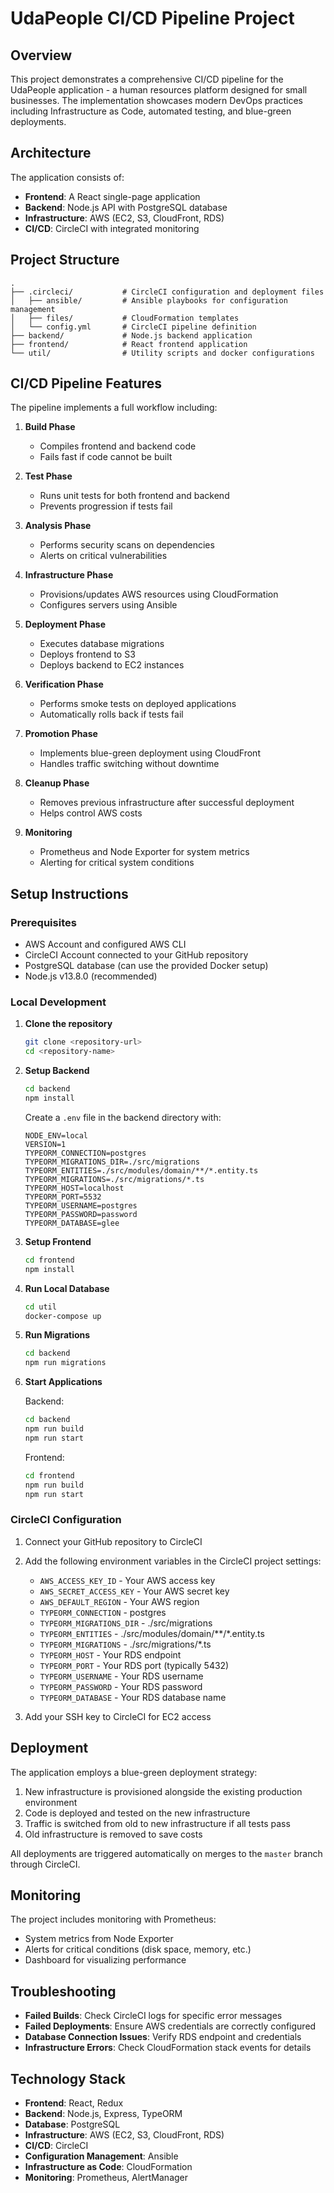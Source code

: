 # UdaPeople CI/CD Pipeline Project

## Overview

This project demonstrates a comprehensive CI/CD pipeline for the UdaPeople application - a human resources platform designed for small businesses. The implementation showcases modern DevOps practices including Infrastructure as Code, automated testing, and blue-green deployments.

## Architecture

The application consists of:

- **Frontend**: A React single-page application
- **Backend**: Node.js API with PostgreSQL database
- **Infrastructure**: AWS (EC2, S3, CloudFront, RDS)
- **CI/CD**: CircleCI with integrated monitoring

## Project Structure

```
.
├── .circleci/           # CircleCI configuration and deployment files
│   ├── ansible/         # Ansible playbooks for configuration management
│   ├── files/           # CloudFormation templates
│   └── config.yml       # CircleCI pipeline definition
├── backend/             # Node.js backend application
├── frontend/            # React frontend application
└── util/                # Utility scripts and docker configurations
```

## CI/CD Pipeline Features

The pipeline implements a full workflow including:

1. **Build Phase**
   - Compiles frontend and backend code
   - Fails fast if code cannot be built

2. **Test Phase**
   - Runs unit tests for both frontend and backend
   - Prevents progression if tests fail

3. **Analysis Phase**
   - Performs security scans on dependencies
   - Alerts on critical vulnerabilities

4. **Infrastructure Phase**
   - Provisions/updates AWS resources using CloudFormation
   - Configures servers using Ansible

5. **Deployment Phase**
   - Executes database migrations
   - Deploys frontend to S3
   - Deploys backend to EC2 instances

6. **Verification Phase**
   - Performs smoke tests on deployed applications
   - Automatically rolls back if tests fail

7. **Promotion Phase**
   - Implements blue-green deployment using CloudFront
   - Handles traffic switching without downtime

8. **Cleanup Phase**
   - Removes previous infrastructure after successful deployment
   - Helps control AWS costs

9. **Monitoring**
   - Prometheus and Node Exporter for system metrics
   - Alerting for critical system conditions

## Setup Instructions

### Prerequisites

- AWS Account and configured AWS CLI
- CircleCI Account connected to your GitHub repository
- PostgreSQL database (can use the provided Docker setup)
- Node.js v13.8.0 (recommended)

### Local Development

1. **Clone the repository**
   ```bash
   git clone <repository-url>
   cd <repository-name>
   ```

2. **Setup Backend**
   ```bash
   cd backend
   npm install
   ```

   Create a `.env` file in the backend directory with:
   ```
   NODE_ENV=local
   VERSION=1
   TYPEORM_CONNECTION=postgres
   TYPEORM_MIGRATIONS_DIR=./src/migrations
   TYPEORM_ENTITIES=./src/modules/domain/**/*.entity.ts
   TYPEORM_MIGRATIONS=./src/migrations/*.ts
   TYPEORM_HOST=localhost
   TYPEORM_PORT=5532
   TYPEORM_USERNAME=postgres
   TYPEORM_PASSWORD=password
   TYPEORM_DATABASE=glee
   ```

3. **Setup Frontend**
   ```bash
   cd frontend
   npm install
   ```

4. **Run Local Database**
   ```bash
   cd util
   docker-compose up
   ```

5. **Run Migrations**
   ```bash
   cd backend
   npm run migrations
   ```

6. **Start Applications**
   
   Backend:
   ```bash
   cd backend
   npm run build
   npm run start
   ```
   
   Frontend:
   ```bash
   cd frontend
   npm run build
   npm run start
   ```

### CircleCI Configuration

1. Connect your GitHub repository to CircleCI

2. Add the following environment variables in the CircleCI project settings:
   - `AWS_ACCESS_KEY_ID` - Your AWS access key
   - `AWS_SECRET_ACCESS_KEY` - Your AWS secret key
   - `AWS_DEFAULT_REGION` - Your AWS region
   - `TYPEORM_CONNECTION` - postgres
   - `TYPEORM_MIGRATIONS_DIR` - ./src/migrations
   - `TYPEORM_ENTITIES` - ./src/modules/domain/**/*.entity.ts
   - `TYPEORM_MIGRATIONS` - ./src/migrations/*.ts
   - `TYPEORM_HOST` - Your RDS endpoint
   - `TYPEORM_PORT` - Your RDS port (typically 5432)
   - `TYPEORM_USERNAME` - Your RDS username
   - `TYPEORM_PASSWORD` - Your RDS password
   - `TYPEORM_DATABASE` - Your RDS database name

3. Add your SSH key to CircleCI for EC2 access

## Deployment

The application employs a blue-green deployment strategy:

1. New infrastructure is provisioned alongside the existing production environment
2. Code is deployed and tested on the new infrastructure
3. Traffic is switched from old to new infrastructure if all tests pass
4. Old infrastructure is removed to save costs

All deployments are triggered automatically on merges to the `master` branch through CircleCI.

## Monitoring

The project includes monitoring with Prometheus:

- System metrics from Node Exporter
- Alerts for critical conditions (disk space, memory, etc.)
- Dashboard for visualizing performance

## Troubleshooting

- **Failed Builds**: Check CircleCI logs for specific error messages
- **Failed Deployments**: Ensure AWS credentials are correctly configured
- **Database Connection Issues**: Verify RDS endpoint and credentials
- **Infrastructure Errors**: Check CloudFormation stack events for details

## Technology Stack

- **Frontend**: React, Redux
- **Backend**: Node.js, Express, TypeORM
- **Database**: PostgreSQL
- **Infrastructure**: AWS (EC2, S3, CloudFront, RDS)
- **CI/CD**: CircleCI
- **Configuration Management**: Ansible
- **Infrastructure as Code**: CloudFormation
- **Monitoring**: Prometheus, AlertManager
